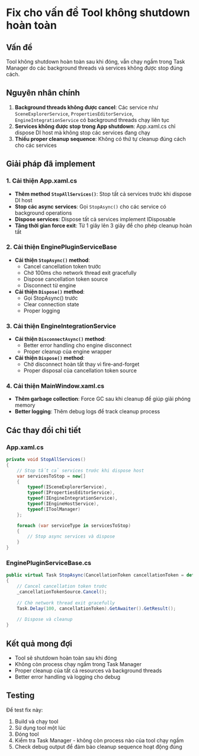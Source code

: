 # Fix cho vấn đề Tool không shutdown hoàn toàn

## Vấn đề
Tool không shutdown hoàn toàn sau khi đóng, vẫn chạy ngầm trong Task Manager do các background threads và services không được stop đúng cách.

## Nguyên nhân chính
1. **Background threads không được cancel**: Các service như `SceneExplorerService`, `PropertiesEditorService`, `EngineIntegrationService` có background threads chạy liên tục
2. **Services không được stop trong App shutdown**: App.xaml.cs chỉ dispose DI host mà không stop các services đang chạy
3. **Thiếu proper cleanup sequence**: Không có thứ tự cleanup đúng cách cho các services

## Giải pháp đã implement

### 1. Cải thiện App.xaml.cs
- **Thêm method `StopAllServices()`**: Stop tất cả services trước khi dispose DI host
- **Stop các async services**: Gọi `StopAsync()` cho các service có background operations
- **Dispose services**: Dispose tất cả services implement IDisposable
- **Tăng thời gian force exit**: Từ 1 giây lên 3 giây để cho phép cleanup hoàn tất

### 2. Cải thiện EnginePluginServiceBase
- **Cải thiện `StopAsync()` method**: 
  - Cancel cancellation token trước
  - Chờ 100ms cho network thread exit gracefully
  - Dispose cancellation token source
  - Disconnect từ engine
- **Cải thiện `Dispose()` method**:
  - Gọi StopAsync() trước
  - Clear connection state
  - Proper logging

### 3. Cải thiện EngineIntegrationService
- **Cải thiện `DisconnectAsync()` method**:
  - Better error handling cho engine disconnect
  - Proper cleanup của engine wrapper
- **Cải thiện `Dispose()` method**:
  - Chờ disconnect hoàn tất thay vì fire-and-forget
  - Proper disposal của cancellation token source

### 4. Cải thiện MainWindow.xaml.cs
- **Thêm garbage collection**: Force GC sau khi cleanup để giúp giải phóng memory
- **Better logging**: Thêm debug logs để track cleanup process

## Các thay đổi chi tiết

### App.xaml.cs
```csharp
private void StopAllServices()
{
    // Stop tất cả services trước khi dispose host
    var servicesToStop = new[]
    {
        typeof(ISceneExplorerService),
        typeof(IPropertiesEditorService), 
        typeof(IEngineIntegrationService),
        typeof(IEngineHostService),
        typeof(IToolManager)
    };

    foreach (var serviceType in servicesToStop)
    {
        // Stop async services và dispose
    }
}
```

### EnginePluginServiceBase.cs
```csharp
public virtual Task StopAsync(CancellationToken cancellationToken = default)
{
    // Cancel cancellation token trước
    _cancellationTokenSource.Cancel();
    
    // Chờ network thread exit gracefully
    Task.Delay(100, cancellationToken).GetAwaiter().GetResult();
    
    // Dispose và cleanup
}
```

## Kết quả mong đợi
- Tool sẽ shutdown hoàn toàn sau khi đóng
- Không còn process chạy ngầm trong Task Manager
- Proper cleanup của tất cả resources và background threads
- Better error handling và logging cho debug

## Testing
Để test fix này:
1. Build và chạy tool
2. Sử dụng tool một lúc
3. Đóng tool
4. Kiểm tra Task Manager - không còn process nào của tool chạy ngầm
5. Check debug output để đảm bảo cleanup sequence hoạt động đúng
